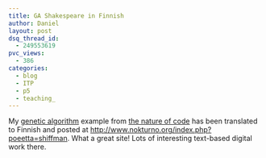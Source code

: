 ```yaml
---
title: GA Shakespeare in Finnish
author: Daniel
layout: post
dsq_thread_id:
  - 249553619
pvc_views:
  - 386
categories:
  - blog
  - ITP
  - p5
  - teaching_
---
```

<p>My <a href="http://www.shiffman.net/teaching/the-nature-of-code/ga/">genetic algorithm</a> example from <a href="http://www.shiffman.net/teaching/the-nature-of-code/">the nature of code</a> has been translated to Finnish and posted at <a href="http://www.nokturno.org/index.php?poeetta=shiffman">http://www.nokturno.org/index.php?poeetta=shiffman</a>.  What a great site!  Lots of interesting text-based digital work there.</p>
